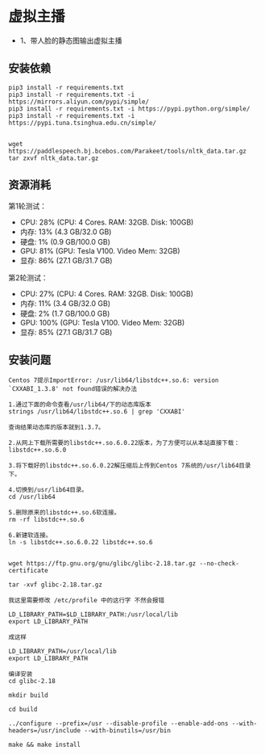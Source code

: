# 虚拟主播

- 1、带人脸的静态图输出虚拟主播

## 安装依赖
```
pip3 install -r requirements.txt
pip3 install -r requirements.txt -i https://mirrors.aliyun.com/pypi/simple/
pip3 install -r requirements.txt -i https://pypi.python.org/simple/
pip3 install -r requirements.txt -i https://pypi.tuna.tsinghua.edu.cn/simple/


wget https://paddlespeech.bj.bcebos.com/Parakeet/tools/nltk_data.tar.gz
tar zxvf nltk_data.tar.gz
```

## 资源消耗

第1轮测试：

- CPU: 28% (CPU: 4 Cores. RAM: 32GB. Disk: 100GB) 
- 内存: 13% (4.3 GB/32.0 GB)
- 硬盘: 1% (0.9 GB/100.0 GB) 
- GPU: 81% (GPU: Tesla V100. Video Mem: 32GB) 
- 显存: 86% (27.1 GB/31.7 GB)

第2轮测试：

- CPU: 27% (CPU: 4 Cores. RAM: 32GB. Disk: 100GB) 
- 内存: 11% (3.4 GB/32.0 GB)
- 硬盘: 2% (1.7 GB/100.0 GB) 
- GPU: 100% (GPU: Tesla V100. Video Mem: 32GB) 
- 显存: 85% (27.1 GB/31.7 GB)

## 安装问题
```
Centos 7提示ImportError: /usr/lib64/libstdc++.so.6: version `CXXABI_1.3.8' not found错误的解决办法

1.通过下面的命令查看/usr/lib64/下的动态库版本
strings /usr/lib64/libstdc++.so.6 | grep 'CXXABI'

查询结果动态库的版本就到1.3.7。

2.从网上下载所需要的libstdc++.so.6.0.22版本，为了方便可以从本站直接下载：libstdc++.so.6.0

3.将下载好的libstdc++.so.6.0.22解压缩后上传到Centos 7系统的/usr/lib64目录下。

4.切换到/usr/lib64目录。
cd /usr/lib64

5.删除原来的libstdc++.so.6软连接。
rm -rf libstdc++.so.6

6.新建软连接。
ln -s libstdc++.so.6.0.22 libstdc++.so.6


wget https://ftp.gnu.org/gnu/glibc/glibc-2.18.tar.gz --no-check-certificate

tar -xvf glibc-2.18.tar.gz

我这里需要修改 /etc/profile 中的这行字 不然会报错 

LD_LIBRARY_PATH=$LD_LIBRARY_PATH:/usr/local/lib
export LD_LIBRARY_PATH

成这样

LD_LIBRARY_PATH=/usr/local/lib
export LD_LIBRARY_PATH

编译安装
cd glibc-2.18

mkdir build

cd build

../configure --prefix=/usr --disable-profile --enable-add-ons --with-headers=/usr/include --with-binutils=/usr/bin

make && make install
```